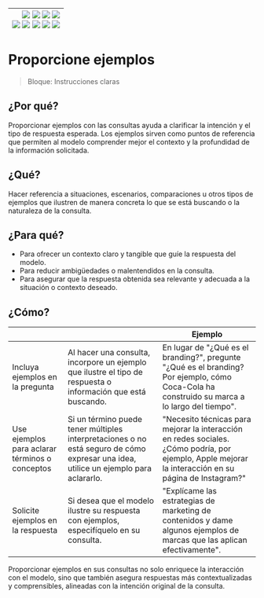 <div align=right>

|[![](https://img.shields.io/badge/-Inicio-FFF?style=flat&logo=Emlakjet&logoColor=black)](/README.md) [![](https://img.shields.io/badge/-Introducción-FFF?style=flat&logo=abbrobotstudio&logoColor=black)](/documentos/intro.md) [![](https://img.shields.io/badge/-Modelos_de_lenguaje-FFF?style=flat&logo=LiveChat&logoColor=black)](/documentos/LLMs.md) [![](https://img.shields.io/badge/-Panorámica-FFF?style=flat&logo=openstreetmap&logoColor=black)](/documentos/panoramica.md)<br>  [![](https://img.shields.io/badge/-Prompts-FFF?style=flat&logo=Proton&logoColor=black)](/documentos/prompts/README.md) [![](https://img.shields.io/badge/-Ing,_de_prompts-FFF?style=flat&logo=googleearthengine&logoColor=black)](/documentos/ingenieriaDePrompts/README.md) [![](https://img.shields.io/badge/-Patrones-FFF?style=flat&logo=textpattern&logoColor=black)](/documentos/ingenieriaDePrompts/patrones/README.md) [![](https://img.shields.io/badge/8vP-FFF?style=flat&logo=v8&logoColor=black)](/documentos/prompts/mejoresPracticas/8virtudesDelPrompting.md) [![](https://img.shields.io/badge/-Casos_de_uso-FFF?style=flat&logo=gitbook&logoColor=black)](/documentos/casosDeUso/README.md)|
|-:|

</div>

# Proporcione ejemplos

> Bloque: Instrucciones claras

## ¿Por qué?

Proporcionar ejemplos con las consultas ayuda a clarificar la intención y el tipo de respuesta esperada. Los ejemplos sirven como puntos de referencia que permiten al modelo comprender mejor el contexto y la profundidad de la información solicitada.

## ¿Qué?

Hacer referencia a situaciones, escenarios, comparaciones u otros tipos de ejemplos que ilustren de manera concreta lo que se está buscando o la naturaleza de la consulta.

## ¿Para qué?

- Para ofrecer un contexto claro y tangible que guíe la respuesta del modelo.
- Para reducir ambigüedades o malentendidos en la consulta.
- Para asegurar que la respuesta obtenida sea relevante y adecuada a la situación o contexto deseado.

## ¿Cómo?

|||Ejemplo|
|-|-|-|
Incluya ejemplos en la pregunta|Al hacer una consulta, incorpore un ejemplo que ilustre el tipo de respuesta o información que está buscando.|En lugar de "¿Qué es el branding?", pregunte "¿Qué es el branding? Por ejemplo, cómo Coca-Cola ha construido su marca a lo largo del tiempo".
Use ejemplos para aclarar términos o conceptos|Si un término puede tener múltiples interpretaciones o no está seguro de cómo expresar una idea, utilice un ejemplo para aclararlo.|"Necesito técnicas para mejorar la interacción en redes sociales. ¿Cómo podría, por ejemplo, Apple mejorar la interacción en su página de Instagram?"
Solicite ejemplos en la respuesta|Si desea que el modelo ilustre su respuesta con ejemplos, especifíquelo en su consulta.|"Explícame las estrategias de marketing de contenidos y dame algunos ejemplos de marcas que las aplican efectivamente".

Proporcionar ejemplos en sus consultas no solo enriquece la interacción con el modelo, sino que también asegura respuestas más contextualizadas y comprensibles, alineadas con la intención original de la consulta.
